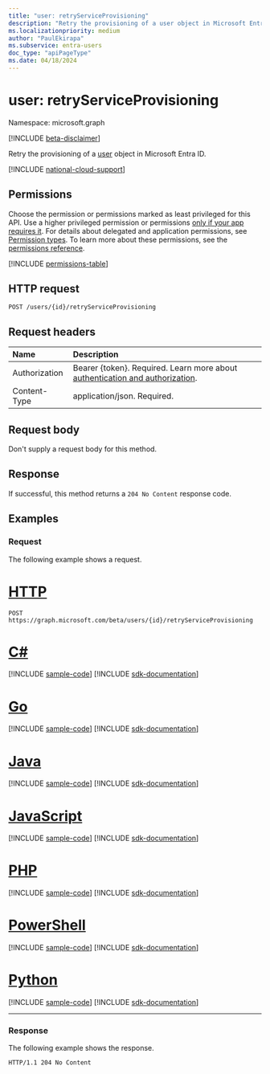 ```yaml
---
title: "user: retryServiceProvisioning"
description: "Retry the provisioning of a user object in Microsoft Entra ID."
ms.localizationpriority: medium
author: "PaulEkirapa"
ms.subservice: entra-users
doc_type: "apiPageType"
ms.date: 04/18/2024
---
```


# user: retryServiceProvisioning

Namespace: microsoft.graph

[!INCLUDE [beta-disclaimer](../../includes/beta-disclaimer.md)]

Retry the provisioning of a [user](../resources/user.md) object in Microsoft Entra ID.

[!INCLUDE [national-cloud-support](../../includes/all-clouds.md)]

## Permissions

Choose the permission or permissions marked as least privileged for this API. Use a higher privileged permission or permissions [only if your app requires it](/graph/permissions-overview#best-practices-for-using-microsoft-graph-permissions). For details about delegated and application permissions, see [Permission types](/graph/permissions-overview#permission-types). To learn more about these permissions, see the [permissions reference](/graph/permissions-reference).

<!-- { "blockType": "permissions", "name": "user_retryserviceprovisioning" } -->
[!INCLUDE [permissions-table](../includes/permissions/user-retryserviceprovisioning-permissions.md)]

## HTTP request
<!-- { "blockType": "ignored" } -->
```http
POST /users/{id}/retryServiceProvisioning
```

## Request headers

| Name          | Description                 |
| :------------ | :-------------------------- |
|Authorization|Bearer {token}. Required. Learn more about [authentication and authorization](/graph/auth/auth-concepts).|
| Content-Type  | application/json. Required. |

## Request body

Don't supply a request body for this method.

## Response

If successful, this method returns a `204 No Content` response code.

## Examples

### Request

The following example shows a request.

# [HTTP](#tab/http)
<!-- {
  "blockType": "request",
  "name": "user_retryserviceprovisioning"
}-->
```http
POST https://graph.microsoft.com/beta/users/{id}/retryServiceProvisioning
```

# [C#](#tab/csharp)
[!INCLUDE [sample-code](../includes/snippets/csharp/user-retryserviceprovisioning-csharp-snippets.md)]
[!INCLUDE [sdk-documentation](../includes/snippets/snippets-sdk-documentation-link.md)]

# [Go](#tab/go)
[!INCLUDE [sample-code](../includes/snippets/go/user-retryserviceprovisioning-go-snippets.md)]
[!INCLUDE [sdk-documentation](../includes/snippets/snippets-sdk-documentation-link.md)]

# [Java](#tab/java)
[!INCLUDE [sample-code](../includes/snippets/java/user-retryserviceprovisioning-java-snippets.md)]
[!INCLUDE [sdk-documentation](../includes/snippets/snippets-sdk-documentation-link.md)]

# [JavaScript](#tab/javascript)
[!INCLUDE [sample-code](../includes/snippets/javascript/user-retryserviceprovisioning-javascript-snippets.md)]
[!INCLUDE [sdk-documentation](../includes/snippets/snippets-sdk-documentation-link.md)]

# [PHP](#tab/php)
[!INCLUDE [sample-code](../includes/snippets/php/user-retryserviceprovisioning-php-snippets.md)]
[!INCLUDE [sdk-documentation](../includes/snippets/snippets-sdk-documentation-link.md)]

# [PowerShell](#tab/powershell)
[!INCLUDE [sample-code](../includes/snippets/powershell/user-retryserviceprovisioning-powershell-snippets.md)]
[!INCLUDE [sdk-documentation](../includes/snippets/snippets-sdk-documentation-link.md)]

# [Python](#tab/python)
[!INCLUDE [sample-code](../includes/snippets/python/user-retryserviceprovisioning-python-snippets.md)]
[!INCLUDE [sdk-documentation](../includes/snippets/snippets-sdk-documentation-link.md)]

---

### Response

The following example shows the response.
<!-- {
  "blockType": "response",
  "truncated": true
} -->
```http
HTTP/1.1 204 No Content
```
